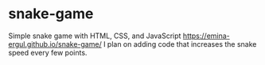 # snake-game
Simple snake game with HTML, CSS, and JavaScript
https://emina-ergul.github.io/snake-game/
I plan on adding code that increases the snake speed every few points.
